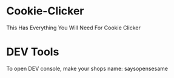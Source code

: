 # Cookie-Clicker
This Has Everything You Will Need For Cookie Clicker

# DEV Tools

To open DEV console, make your shops name: <anything> saysopensesame

